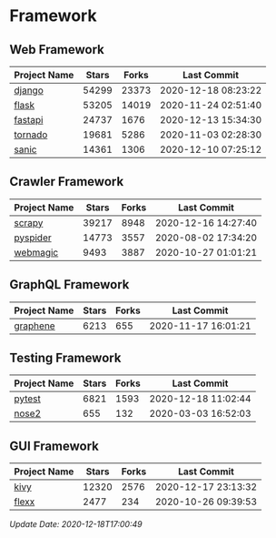 # Framework

## Web Framework
| Project Name | Stars | Forks | Last Commit |
| ------------ | ----- | ----- | ----------- |
| [django](https://github.com/django/django) | 54299 | 23373 | 2020-12-18 08:23:22 |
| [flask](https://github.com/pallets/flask) | 53205 | 14019 | 2020-11-24 02:51:40 |
| [fastapi](https://github.com/tiangolo/fastapi) | 24737 | 1676 | 2020-12-13 15:34:30 |
| [tornado](https://github.com/tornadoweb/tornado) | 19681 | 5286 | 2020-11-03 02:28:30 |
| [sanic](https://github.com/huge-success/sanic) | 14361 | 1306 | 2020-12-10 07:25:12 |

## Crawler Framework
| Project Name | Stars | Forks | Last Commit |
| ------------ | ----- | ----- | ----------- |
| [scrapy](https://github.com/scrapy/scrapy) | 39217 | 8948 | 2020-12-16 14:27:40 |
| [pyspider](https://github.com/binux/pyspider) | 14773 | 3557 | 2020-08-02 17:34:20 |
| [webmagic](https://github.com/code4craft/webmagic) | 9493 | 3887 | 2020-10-27 01:01:21 |

## GraphQL Framework
| Project Name | Stars | Forks | Last Commit |
| ------------ | ----- | ----- | ----------- |
| [graphene](https://github.com/graphql-python/graphene) | 6213 | 655 | 2020-11-17 16:01:21 |

## Testing Framework
| Project Name | Stars | Forks | Last Commit |
| ------------ | ----- | ----- | ----------- |
| [pytest](https://github.com/pytest-dev/pytest) | 6821 | 1593 | 2020-12-18 11:02:44 |
| [nose2](https://github.com/nose-devs/nose2) | 655 | 132 | 2020-03-03 16:52:03 |

## GUI Framework
| Project Name | Stars | Forks | Last Commit |
| ------------ | ----- | ----- | ----------- |
| [kivy](https://github.com/kivy/kivy) | 12320 | 2576 | 2020-12-17 23:13:32 |
| [flexx](https://github.com/flexxui/flexx) | 2477 | 234 | 2020-10-26 09:39:53 |

*Update Date: 2020-12-18T17:00:49*